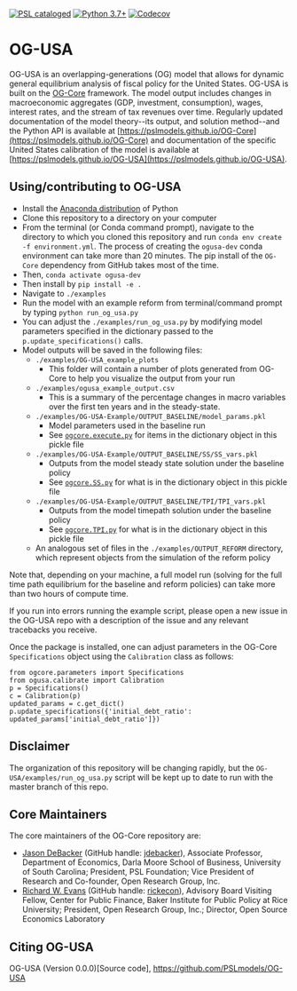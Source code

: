 [![PSL cataloged](https://img.shields.io/badge/PSL-cataloged-a0a0a0.svg)](https://www.PSLmodels.org)
[![Python 3.7+](https://img.shields.io/badge/python-3.7%2B-blue.svg)](https://www.python.org/downloads/release/python-377/)
[![Codecov](https://codecov.io/gh/PSLmodels/OG-USA/branch/master/graph/badge.svg)](https://codecov.io/gh/PSLmodels/OG-USA)

# OG-USA
OG-USA is an overlapping-generations (OG) model that allows for dynamic general equilibrium analysis of fiscal policy for the United States. OG-USA is built on the [OG-Core](https://github.com/PSLmodels/OG-Core) framework. The model output includes changes in macroeconomic aggregates (GDP, investment, consumption), wages, interest rates, and the stream of tax revenues over time. Regularly updated documentation of the model theory--its output, and solution method--and the Python API is available at [https://pslmodels.github.io/OG-Core](https://pslmodels.github.io/OG-Core) and documentation of the specific United States calibration of the model is available at [https://pslmodels.github.io/OG-USA](https://pslmodels.github.io/OG-USA).



## Using/contributing to OG-USA

* Install the [Anaconda distribution](https://www.anaconda.com/distribution/) of Python
* Clone this repository to a directory on your computer
* From the terminal (or Conda command prompt), navigate to the directory to which you cloned this repository and run `conda env create -f environment.yml`. The process of creating the `ogusa-dev` conda environment can take more than 20 minutes. The pip install of the `OG-Core` dependency from GitHub takes most of the time.
* Then, `conda activate ogusa-dev`
* Then install by `pip install -e .`
* Navigate to `./examples`
* Run the model with an example reform from terminal/command prompt by typing `python run_og_usa.py`
* You can adjust the `./examples/run_og_usa.py` by modifying model parameters specified in the dictionary passed to the `p.update_specifications()` calls.
* Model outputs will be saved in the following files:
  * `./examples/OG-USA_example_plots`
    * This folder will contain a number of plots generated from OG-Core to help you visualize the output from your run
  * `./examples/ogusa_example_output.csv`
    * This is a summary of the percentage changes in macro variables over the first ten years and in the steady-state.
  * `./examples/OG-USA-Example/OUTPUT_BASELINE/model_params.pkl`
    * Model parameters used in the baseline run
    * See [`ogcore.execute.py`](https://github.com/PSLmodels/OG-Core/blob/master/ogcore/execute.py) for items in the dictionary object in this pickle file
  * `./examples/OG-USA-Example/OUTPUT_BASELINE/SS/SS_vars.pkl`
    * Outputs from the model steady state solution under the baseline policy
    * See [`ogcore.SS.py`](https://github.com/PSLmodels/OG-Core/blob/master/ogcore/SS.py) for what is in the dictionary object in this pickle file
  * `./examples/OG-USA-Example/OUTPUT_BASELINE/TPI/TPI_vars.pkl`
    * Outputs from the model timepath solution under the baseline policy
    * See [`ogcore.TPI.py`](https://github.com/PSLmodels/OG-Core/blob/master/ogcore/TPI.py) for what is in the dictionary object in this pickle file
  * An analogous set of files in the `./examples/OUTPUT_REFORM` directory, which represent objects from the simulation of the reform policy

Note that, depending on your machine, a full model run (solving for the full time path equilibrium for the baseline and reform policies) can take more than two hours of compute time.

If you run into errors running the example script, please open a new issue in the OG-USA repo with a description of the issue and any relevant tracebacks you receive.

Once the package is installed, one can adjust parameters in the OG-Core `Specifications` object using the `Calibration` class as follows:

```
from ogcore.parameters import Specifications
from ogusa.calibrate import Calibration
p = Specifications()
c = Calibration(p)
updated_params = c.get_dict()
p.update_specifications({'initial_debt_ratio': updated_params['initial_debt_ratio']})
```
## Disclaimer
The organization of this repository will be changing rapidly, but the `OG-USA/examples/run_og_usa.py` script will be kept up to date to run with the master branch of this repo.

## Core Maintainers

The core maintainers of the OG-Core repository are:

* [Jason DeBacker](https://www.jasondebacker.com/) (GitHub handle: [jdebacker](https://github.com/jdebacker)), Associate Professor, Department of Economics, Darla Moore School of Business, University of South Carolina; President, PSL Foundation; Vice President of Research and Co-founder, Open Research Group, Inc.
* [Richard W. Evans](https://sites.google.com/site/rickecon/) (GitHub handle: [rickecon](https://github.com/rickecon)), Advisory Board Visiting Fellow, Center for Public Finance, Baker Institute for Public Policy at Rice University; President, Open Research Group, Inc.; Director, Open Source Economics Laboratory

## Citing OG-USA

OG-USA (Version 0.0.0)[Source code], https://github.com/PSLmodels/OG-USA
